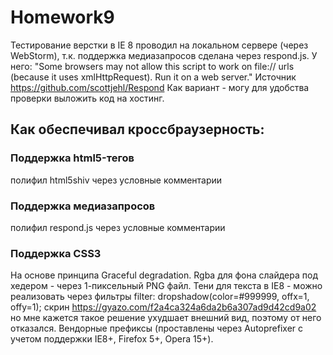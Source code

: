 # Homework9


Тестирование верстки в IE 8 проводил на локальном сервере (через WebStorm), т.к. поддержка медиазапросов сделана через respond.js.  У него:
	"Some browsers may not allow this script to work on file:// urls (because it uses xmlHttpRequest). Run it on a web server."
	Источник <https://github.com/scottjehl/Respond> 
Как вариант - могу для удобства проверки выложить код на хостинг.

## Как обеспечивал кроссбраузерность:

### Поддержка html5-тегов
полифил html5shiv через условные комментарии
### Поддержка медиазапросов
полифил respond.js через условные комментарии
### Поддержка CSS3
На основе принципа Graceful degradation.
Rgba для фона слайдера под хедером  - через 1-пиксельный PNG файл.
Тени для текста в IE8 - можно реализовать через фильтры
	filter: dropshadow(color=#999999, offx=1, offy=1);
скрин https://gyazo.com/f2a4ca324a6da2b6a307ad9d42cd9a02 
но мне кажется такое решение ухудшает внешний вид, поэтому от него отказался.
Вендорные префиксы (проставлены через Autoprefixer с учетом поддержки  IE8+, Firefox 5+, Opera 15+).
